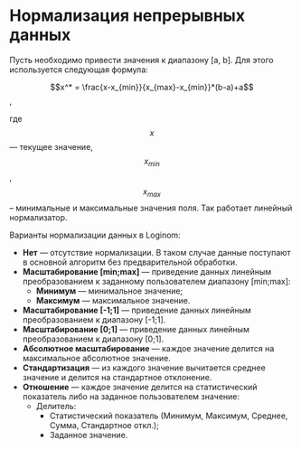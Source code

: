 # Нормализация непрерывных данных

Пусть необходимо привести значения к диапазону [a, b]. Для этого используется следующая
формула:

$$x^* = \frac{x-x_{min}}{x_{max}-x_{min}}*(b-a)+a$$, 

где $$x$$ — текущее значение, $$x_{min}$$, $$x_{max}$$ – минимальные и максимальные значения поля. Так
работает линейный нормализатор.

Варианты нормализации данных в Loginom:

* **Нет** — отсутствие нормализации. В таком случае данные поступают в основной алгоритм без предварительной обработки.
* **Масштабирование [min;max]** — приведение данных линейным преобразованием к заданному пользователем диапазону [min;max]:
  * **Минимум** — минимальное значение;
  * **Максимум** — максимальное значение.
* **Масштабирование [-1;1]** — приведение данных линейным преобразованием к диапазону [-1;1].
* **Масштабирование [0;1]** — приведение данных линейным преобразованием к диапазону [0;1].
* **Абсолютное масштабирование** — каждое значение делится на максимальное абсолютное значение.
* **Стандартизация** — из каждого значение вычитается среднее значение и делится на стандартное отклонение.
* **Отношение** — каждое значение делится на статистический показатель либо на заданное пользователем значение:
  * Делитель:
    * Статистический показатель (Минимум, Максимум, Среднее, Сумма, Стандартное откл.);
    * Заданное значение.